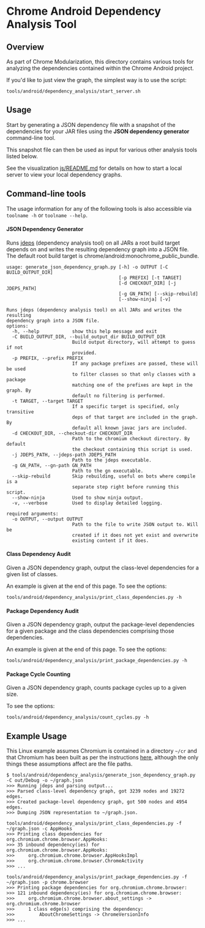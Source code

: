 # Chrome Android Dependency Analysis Tool

## Overview

As part of Chrome Modularization, this directory contains various tools for
analyzing the dependencies contained within the Chrome Android project.

If you'd like to just view the graph, the simplest way is to use the script:

```
tools/android/dependency_analysis/start_server.sh
```

## Usage

Start by generating a JSON dependency file with a snapshot of the dependencies
for your JAR files using the **JSON dependency generator** command-line tool.

This snapshot file can then be used as input for various other analysis tools
listed below.

See the visualization [js/README.md](js/README.md) for details on how to start a
local server to view your local dependency graphs.

## Command-line tools

The usage information for any of the following tools is also accessible via
`toolname -h` or `toolname --help`.

#### JSON Dependency Generator

Runs [jdeps](https://docs.oracle.com/javase/8/docs/technotes/tools/unix/jdeps.html)
(dependency analysis tool) on all JARs a root build target depends
on and writes the resulting dependency graph into a JSON file. The default
root build target is chrome/android:monochrome_public_bundle.

```
usage: generate_json_dependency_graph.py [-h] -o OUTPUT [-C BUILD_OUTPUT_DIR]
                                         [-p PREFIX] [-t TARGET]
                                         [-d CHECKOUT_DIR] [-j JDEPS_PATH]
                                         [-g GN_PATH] [--skip-rebuild]
                                         [--show-ninja] [-v]

Runs jdeps (dependency analysis tool) on all JARs and writes the resulting
dependency graph into a JSON file.
options:
  -h, --help            show this help message and exit
  -C BUILD_OUTPUT_DIR, --build_output_dir BUILD_OUTPUT_DIR
                        Build output directory, will attempt to guess if not
                        provided.
  -p PREFIX, --prefix PREFIX
                        If any package prefixes are passed, these will be used
                        to filter classes so that only classes with a package
                        matching one of the prefixes are kept in the graph. By
                        default no filtering is performed.
  -t TARGET, --target TARGET
                        If a specific target is specified, only transitive
                        deps of that target are included in the graph. By
                        default all known javac jars are included.
  -d CHECKOUT_DIR, --checkout-dir CHECKOUT_DIR
                        Path to the chromium checkout directory. By default
                        the checkout containing this script is used.
  -j JDEPS_PATH, --jdeps-path JDEPS_PATH
                        Path to the jdeps executable.
  -g GN_PATH, --gn-path GN_PATH
                        Path to the gn executable.
  --skip-rebuild        Skip rebuilding, useful on bots where compile is a
                        separate step right before running this script.
  --show-ninja          Used to show ninja output.
  -v, --verbose         Used to display detailed logging.

required arguments:
  -o OUTPUT, --output OUTPUT
                        Path to the file to write JSON output to. Will be
                        created if it does not yet exist and overwrite
                        existing content if it does.
```

#### Class Dependency Audit

Given a JSON dependency graph, output the class-level dependencies for a given
list of classes.

An example is given at the end of this page. To see the options:

```
tools/android/dependency_analysis/print_class_dependencies.py -h
```

#### Package Dependency Audit

Given a JSON dependency graph, output the package-level dependencies for a
given package and the class dependencies comprising those dependencies.

An example is given at the end of this page. To see the options:

```
tools/android/dependency_analysis/print_package_dependencies.py -h
```

#### Package Cycle Counting

Given a JSON dependency graph, counts package cycles up to a given size.

To see the options:

```
tools/android/dependency_analysis/count_cycles.py -h
```

## Example Usage

This Linux example assumes Chromium is contained in a directory `~/cr`
and that Chromium has been built as per the instructions
[here](https://chromium.googlesource.com/chromium/src/+/main/docs/linux/build_instructions.md),
although the only things these assumptions affect are the file paths.

```
$ tools/android/dependency_analysis/generate_json_dependency_graph.py -C out/Debug -o ~/graph.json
>>> Running jdeps and parsing output...
>>> Parsed class-level dependency graph, got 3239 nodes and 19272 edges.
>>> Created package-level dependency graph, got 500 nodes and 4954 edges.
>>> Dumping JSON representation to ~/graph.json.

tools/android/dependency_analysis/print_class_dependencies.py -f ~/graph.json -c AppHooks
>>> Printing class dependencies for org.chromium.chrome.browser.AppHooks:
>>> 35 inbound dependency(ies) for org.chromium.chrome.browser.AppHooks:
>>> 	org.chromium.chrome.browser.AppHooksImpl
>>> 	org.chromium.chrome.browser.ChromeActivity
>>> ...

tools/android/dependency_analysis/print_package_dependencies.py -f ~/graph.json -p chrome.browser
>>> Printing package dependencies for org.chromium.chrome.browser:
>>> 121 inbound dependency(ies) for org.chromium.chrome.browser:
>>> 	org.chromium.chrome.browser.about_settings -> org.chromium.chrome.browser
>>> 	1 class edge(s) comprising the dependency:
>>> 		AboutChromeSettings -> ChromeVersionInfo
>>> ...
```

